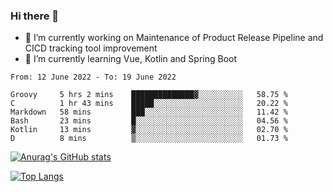 ### Hi there 👋

- 🔭 I’m currently working on Maintenance of Product Release Pipeline and CICD tracking tool improvement
- 🌱 I’m currently learning Vue, Kotlin and Spring Boot

<!--START_SECTION:waka-->

```text
From: 12 June 2022 - To: 19 June 2022

Groovy     5 hrs 2 mins    ██████████████▓░░░░░░░░░░   58.75 %
C          1 hr 43 mins    █████░░░░░░░░░░░░░░░░░░░░   20.22 %
Markdown   58 mins         ███░░░░░░░░░░░░░░░░░░░░░░   11.42 %
Bash       23 mins         █░░░░░░░░░░░░░░░░░░░░░░░░   04.56 %
Kotlin     13 mins         ▓░░░░░░░░░░░░░░░░░░░░░░░░   02.70 %
D          8 mins          ▒░░░░░░░░░░░░░░░░░░░░░░░░   01.73 %
```

<!--END_SECTION:waka-->

[![Anurag's GitHub stats](https://github-readme-stats.vercel.app/api?username=yunhao981&show_icons=true&theme=solarized-dark)](https://github.com/anuraghazra/github-readme-stats)

[![Top Langs](https://github-readme-stats.vercel.app/api/top-langs/?username=yunhao981&theme=solarized-dark&layout=compact)](https://github.com/anuraghazra/github-readme-stats)

<!--
**yunhao981/yunhao981** is a ✨ _special_ ✨ repository because its `README.md` (this file) appears on your GitHub profile.

Here are some ideas to get you started:

- 🔭 I’m currently working on Maintenance of Release Pipeline and CICD tracking tool improvement
- 🌱 I’m currently learning Vue, Kotlin and Spring Boot
- 👯 I’m looking to collaborate on ...
- 🤔 I’m looking for help with ...
- 💬 Ask me about ...
- 📫 How to reach me: ...
- 😄 Pronouns: ...
- ⚡ Fun fact: ...
-->


